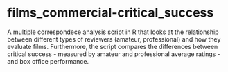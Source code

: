 # films_commercial-critical_success
A multiple correspondece analysis script in R that looks at the relationship between different types of reviewers (amateur, professional) and how they evaluate films. Furthermore, the script compares the differences between critical success - measured by amateur and professional average ratings - and box office performance.
